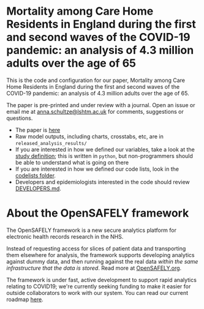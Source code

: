 # Mortality among Care Home Residents in England during the first and second waves of the COVID-19 pandemic: an analysis of 4.3 million adults over the age of 65

This is the code and configuration for our paper, Mortality among Care Home Residents in England during the first and second waves of the COVID-19 pandemic: an analysis of 4.3 million adults over the age of 65. 

The paper is pre-printed and under review with a journal. Open an issue or email me at anna.schultze@lshtm.ac.uk for comments, suggestions or questions.  

* The paper is [here]() 
* Raw model outputs, including charts, crosstabs, etc, are in `released_analysis_results/`
* If you are interested in how we defined our variables, take a look at the [study definition](analysis/study_definition.py); this is written in `python`, but non-programmers should be able to understand what is going on there
* If you are interested in how we defined our code lists, look in the [codelists folder](./codelists/).
* Developers and epidemiologists interested in the code should review
[DEVELOPERS.md](./docs/DEVELOPERS.md).

# About the OpenSAFELY framework

The OpenSAFELY framework is a new secure analytics platform for
electronic health records research in the NHS.

Instead of requesting access for slices of patient data and
transporting them elsewhere for analysis, the framework supports
developing analytics against dummy data, and then running against the
real data *within the same infrastructure that the data is stored*.
Read more at [OpenSAFELY.org](https://opensafely.org).

The framework is under fast, active development to support rapid
analytics relating to COVID19; we're currently seeking funding to make
it easier for outside collaborators to work with our system.  You can
read our current roadmap [here](ROADMAP.md).
